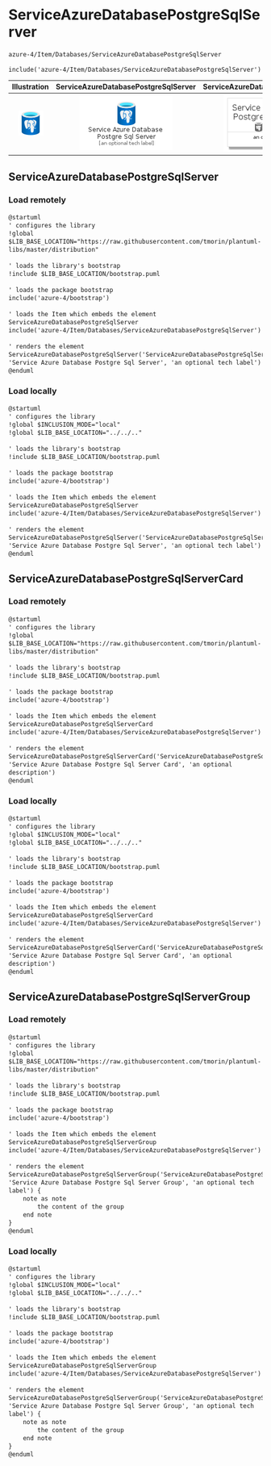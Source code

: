 # ServiceAzureDatabasePostgreSqlServer


```text
azure-4/Item/Databases/ServiceAzureDatabasePostgreSqlServer
```

```text
include('azure-4/Item/Databases/ServiceAzureDatabasePostgreSqlServer')
```



| Illustration | ServiceAzureDatabasePostgreSqlServer | ServiceAzureDatabasePostgreSqlServerCard | ServiceAzureDatabasePostgreSqlServerGroup |
| :---: | :---: | :---: | :---: |
| ![illustration for Illustration](../../../azure-4/Item/Databases/ServiceAzureDatabasePostgreSqlServer.png) | ![illustration for ServiceAzureDatabasePostgreSqlServer](../../../azure-4/Item/Databases/ServiceAzureDatabasePostgreSqlServer.Local.png) | ![illustration for ServiceAzureDatabasePostgreSqlServerCard](../../../azure-4/Item/Databases/ServiceAzureDatabasePostgreSqlServerCard.Local.png) | ![illustration for ServiceAzureDatabasePostgreSqlServerGroup](../../../azure-4/Item/Databases/ServiceAzureDatabasePostgreSqlServerGroup.Local.png) |




## ServiceAzureDatabasePostgreSqlServer

### Load remotely
```plantuml
@startuml
' configures the library
!global $LIB_BASE_LOCATION="https://raw.githubusercontent.com/tmorin/plantuml-libs/master/distribution"

' loads the library's bootstrap
!include $LIB_BASE_LOCATION/bootstrap.puml

' loads the package bootstrap
include('azure-4/bootstrap')

' loads the Item which embeds the element ServiceAzureDatabasePostgreSqlServer
include('azure-4/Item/Databases/ServiceAzureDatabasePostgreSqlServer')

' renders the element
ServiceAzureDatabasePostgreSqlServer('ServiceAzureDatabasePostgreSqlServer', 'Service Azure Database Postgre Sql Server', 'an optional tech label')
@enduml
```

### Load locally
```plantuml
@startuml
' configures the library
!global $INCLUSION_MODE="local"
!global $LIB_BASE_LOCATION="../../.."

' loads the library's bootstrap
!include $LIB_BASE_LOCATION/bootstrap.puml

' loads the package bootstrap
include('azure-4/bootstrap')

' loads the Item which embeds the element ServiceAzureDatabasePostgreSqlServer
include('azure-4/Item/Databases/ServiceAzureDatabasePostgreSqlServer')

' renders the element
ServiceAzureDatabasePostgreSqlServer('ServiceAzureDatabasePostgreSqlServer', 'Service Azure Database Postgre Sql Server', 'an optional tech label')
@enduml
```

## ServiceAzureDatabasePostgreSqlServerCard

### Load remotely
```plantuml
@startuml
' configures the library
!global $LIB_BASE_LOCATION="https://raw.githubusercontent.com/tmorin/plantuml-libs/master/distribution"

' loads the library's bootstrap
!include $LIB_BASE_LOCATION/bootstrap.puml

' loads the package bootstrap
include('azure-4/bootstrap')

' loads the Item which embeds the element ServiceAzureDatabasePostgreSqlServerCard
include('azure-4/Item/Databases/ServiceAzureDatabasePostgreSqlServer')

' renders the element
ServiceAzureDatabasePostgreSqlServerCard('ServiceAzureDatabasePostgreSqlServerCard', 'Service Azure Database Postgre Sql Server Card', 'an optional description')
@enduml
```

### Load locally
```plantuml
@startuml
' configures the library
!global $INCLUSION_MODE="local"
!global $LIB_BASE_LOCATION="../../.."

' loads the library's bootstrap
!include $LIB_BASE_LOCATION/bootstrap.puml

' loads the package bootstrap
include('azure-4/bootstrap')

' loads the Item which embeds the element ServiceAzureDatabasePostgreSqlServerCard
include('azure-4/Item/Databases/ServiceAzureDatabasePostgreSqlServer')

' renders the element
ServiceAzureDatabasePostgreSqlServerCard('ServiceAzureDatabasePostgreSqlServerCard', 'Service Azure Database Postgre Sql Server Card', 'an optional description')
@enduml
```

## ServiceAzureDatabasePostgreSqlServerGroup

### Load remotely
```plantuml
@startuml
' configures the library
!global $LIB_BASE_LOCATION="https://raw.githubusercontent.com/tmorin/plantuml-libs/master/distribution"

' loads the library's bootstrap
!include $LIB_BASE_LOCATION/bootstrap.puml

' loads the package bootstrap
include('azure-4/bootstrap')

' loads the Item which embeds the element ServiceAzureDatabasePostgreSqlServerGroup
include('azure-4/Item/Databases/ServiceAzureDatabasePostgreSqlServer')

' renders the element
ServiceAzureDatabasePostgreSqlServerGroup('ServiceAzureDatabasePostgreSqlServerGroup', 'Service Azure Database Postgre Sql Server Group', 'an optional tech label') {
    note as note
        the content of the group
    end note
}
@enduml
```

### Load locally
```plantuml
@startuml
' configures the library
!global $INCLUSION_MODE="local"
!global $LIB_BASE_LOCATION="../../.."

' loads the library's bootstrap
!include $LIB_BASE_LOCATION/bootstrap.puml

' loads the package bootstrap
include('azure-4/bootstrap')

' loads the Item which embeds the element ServiceAzureDatabasePostgreSqlServerGroup
include('azure-4/Item/Databases/ServiceAzureDatabasePostgreSqlServer')

' renders the element
ServiceAzureDatabasePostgreSqlServerGroup('ServiceAzureDatabasePostgreSqlServerGroup', 'Service Azure Database Postgre Sql Server Group', 'an optional tech label') {
    note as note
        the content of the group
    end note
}
@enduml
```

